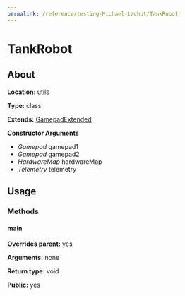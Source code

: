 ```yaml
---
permalink: /reference/testing-Michael-Lachut/TankRobot
---
```


# TankRobot

## About

**Location:**           utils

**Type:**               class

**Extends:**            [GamepadExtended](/reference/testing-Michael-Lachut/backend/GamepadExtended)


**Constructor Arguments**
  *  _Gamepad_ gamepad1
  *  _Gamepad_ gamepad2
  *  _HardwareMap_ hardwareMap
  *  _Telemetry_ telemetry

## Usage

### Methods

#### main
**Overrides parent:**   yes

**Arguments:**          none

**Return type:**        void

**Public:**             yes

